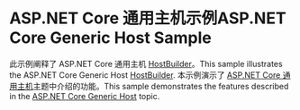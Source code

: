 # <a name="aspnet-core-generic-host-sample"></a><span data-ttu-id="73c27-101">ASP.NET Core 通用主机示例</span><span class="sxs-lookup"><span data-stu-id="73c27-101">ASP.NET Core Generic Host Sample</span></span>

<span data-ttu-id="73c27-102">此示例阐释了 ASP.NET Core 通用主机 [HostBuilder](https://docs.microsoft.com/dotnet/api/microsoft.extensions.hosting.ihostedservice)。</span><span class="sxs-lookup"><span data-stu-id="73c27-102">This sample illustrates the ASP.NET Core Generic Host [HostBuilder](https://docs.microsoft.com/dotnet/api/microsoft.extensions.hosting.ihostedservice).</span></span> <span data-ttu-id="73c27-103">本示例演示了 [ASP.NET Core 通用主机](https://docs.microsoft.com/aspnet/core/fundamentals/host/generic-host)主题中介绍的功能。</span><span class="sxs-lookup"><span data-stu-id="73c27-103">This sample demonstrates the features described in the [ASP.NET Core Generic Host](https://docs.microsoft.com/aspnet/core/fundamentals/host/generic-host) topic.</span></span>
